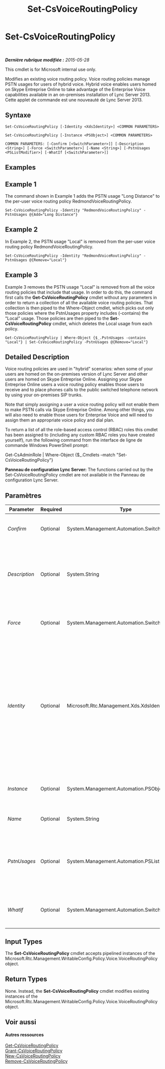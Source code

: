 ﻿---
title: Set-CsVoiceRoutingPolicy
TOCTitle: Set-CsVoiceRoutingPolicy
ms:assetid: cff51726-88c6-4cdf-aaad-a7246c4408c5
ms:mtpsurl: https://technet.microsoft.com/fr-fr/library/JJ205313(v=OCS.15)
ms:contentKeyID: 49298917
ms.date: 05/20/2016
mtps_version: v=OCS.15
ms.translationtype: HT
---

# Set-CsVoiceRoutingPolicy

 

_**Dernière rubrique modifiée :** 2015-05-28_

This cmdlet is for Microsoft internal use only.

Modifies an existing voice routing policy. Voice routing policies manage PSTN usages for users of hybrid voice. Hybrid voice enables users homed on Skype Entreprise Online to take advantage of the Enterprise Voice capabilities available in an on-premises installation of Lync Server 2013. Cette applet de commande est une nouveauté de Lync Server 2013.

## Syntaxe

    Set-CsVoiceRoutingPolicy [-Identity <XdsIdentity>] <COMMON PARAMETERS>

    Set-CsVoiceRoutingPolicy [-Instance <PSObject>] <COMMON PARAMETERS>

    COMMON PARAMETERS: [-Confirm [<SwitchParameter>]] [-Description <String>] [-Force <SwitchParameter>] [-Name <String>] [-PstnUsages <PSListModifier>] [-WhatIf [<SwitchParameter>]]

## Examples

## Example 1

The command shown in Example 1 adds the PSTN usage "Long Distance" to the per-user voice routing policy RedmondVoiceRoutingPolicy.

    Set-CsVoiceRoutingPolicy -Identity "RedmondVoiceRoutingPolicy" -PstnUsages @{Add="Long Distance"}

## Example 2

In Example 2, the PSTN usage "Local" is removed from the per-user voice routing policy RedmondVoiceRoutingPolicy.

    Set-CsVoiceRoutingPolicy -Identity "RedmondVoiceRoutingPolicy" -PstnUsages @{Remove="Local"}

## Example 3

Example 3 removes the PSTN usage "Local" is removed from all the voice routing policies that include that usage. In order to do this, the command first calls the **Get-CsVoiceRoutingPolicy** cmdlet without any parameters in order to return a collection of all the available voice routing policies. That collection is then piped to the Where-Object cmdlet, which picks out only those policies where the PstnUsages property includes (-contains) the "Local" usage. Those policies are then piped to the **Set-CsVoiceRoutingPolicy** cmdlet, which deletes the Local usage from each policy.

    Get-CsVoiceRoutingPolicy | Where-Object {$_.PstnUsages -contains "Local"} | Set-CsVoiceRoutingPolicy -PstnUsages @{Remove="Local"}

## Detailed Description

Voice routing policies are used in "hybrid" scenarios: when some of your users are homed on the on-premises version of Lync Server and other users are homed on Skype Entreprise Online. Assigning your Skype Entreprise Online users a voice routing policy enables those users to receive and to place phones calls to the public switched telephone network by using your on-premises SIP trunks.

Note that simply assigning a user a voice routing policy will not enable them to make PSTN calls via Skype Entreprise Online. Among other things, you will also need to enable those users for Enterprise Voice and will need to assign them an appropriate voice policy and dial plan.

To return a list of all the role-based access control (RBAC) roles this cmdlet has been assigned to (including any custom RBAC roles you have created yourself), run the following command from the interface de ligne de commande Windows PowerShell prompt:

Get-CsAdminRole | Where-Object {$\_.Cmdlets –match "Set-CsVoiceRoutingPolicy"}

**Panneau de configuration Lync Server:** The functions carried out by the Set-CsVoiceRoutingPolicy cmdlet are not available in the Panneau de configuration Lync Server.

## Paramètres


<table>
<colgroup>
<col style="width: 25%" />
<col style="width: 25%" />
<col style="width: 25%" />
<col style="width: 25%" />
</colgroup>
<thead>
<tr class="header">
<th>Parameter</th>
<th>Required</th>
<th>Type</th>
<th>Description</th>
</tr>
</thead>
<tbody>
<tr class="odd">
<td><p><em>Confirm</em></p></td>
<td><p>Optional</p></td>
<td><p>System.Management.Automation.SwitchParameter</p></td>
<td><p>Prompts you for confirmation before executing the command.</p></td>
</tr>
<tr class="even">
<td><p><em>Description</em></p></td>
<td><p>Optional</p></td>
<td><p>System.String</p></td>
<td><p>Enables administrators to provide explanatory text to accompany a voice routing policy. For example, the Description might include information about the users the policy should be assigned to.</p></td>
</tr>
<tr class="odd">
<td><p><em>Force</em></p></td>
<td><p>Optional</p></td>
<td><p>System.Management.Automation.SwitchParameter</p></td>
<td><p>Suppresses the display of any non-fatal error message that might arise when running the command.</p></td>
</tr>
<tr class="even">
<td><p><em>Identity</em></p></td>
<td><p>Optional</p></td>
<td><p>Microsoft.Rtc.Management.Xds.XdsIdentity</p></td>
<td><p>Unique identifier assigned to the policy when it was created. Voice routing policies can be assigned at the global scope or the per-user scope. To refer to the global instance, use this syntax:</p>
<p>-Identity global</p>
<p>To refer to a per-user policy, use syntax similar to this:</p>
<p>-Identity &quot;RedmondVoiceRoutingPolicy&quot;</p>
<p>If you do not specify an Identity, then the <strong>Set-CsVoiceRoutingPolicy</strong> cmdlet will modify the global policy.</p></td>
</tr>
<tr class="odd">
<td><p><em>Instance</em></p></td>
<td><p>Optional</p></td>
<td><p>System.Management.Automation.PSObject</p></td>
<td><p>Allows you to pass a reference to an object to the cmdlet rather than set individual parameter values.</p></td>
</tr>
<tr class="even">
<td><p><em>Name</em></p></td>
<td><p>Optional</p></td>
<td><p>System.String</p></td>
<td><p>A friendly name describing this policy.</p></td>
</tr>
<tr class="odd">
<td><p><em>PstnUsages</em></p></td>
<td><p>Optional</p></td>
<td><p>System.Management.Automation.PSListModifier</p></td>
<td><p>A list of PSTN usages (such as Local or Long Distance) that can be applied to this voice routing policy. The PSTN usage must be an existing usage. (PSTN usages can be retrieved by calling the <strong>Get-CsPstnUsage</strong> cmdlet.)</p></td>
</tr>
<tr class="even">
<td><p><em>WhatIf</em></p></td>
<td><p>Optional</p></td>
<td><p>System.Management.Automation.SwitchParameter</p></td>
<td><p>Describes what would happen if you executed the command without actually executing the command.</p></td>
</tr>
</tbody>
</table>


## Input Types

The **Set-CsVoiceRoutingPolicy** cmdlet accepts pipelined instances of the Microsoft.Rtc.Management.WritableConfig.Policy.Voice.VoiceRoutingPolicy object.

## Return Types

None. Instead, the **Set-CsVoiceRoutingPolicy** cmdlet modifies existing instances of the Microsoft.Rtc.Management.WritableConfig.Policy.Voice.VoiceRoutingPolicy object.

## Voir aussi

#### Autres ressources

[Get-CsVoiceRoutingPolicy](get-csvoiceroutingpolicy.md)  
[Grant-CsVoiceRoutingPolicy](grant-csvoiceroutingpolicy.md)  
[New-CsVoiceRoutingPolicy](new-csvoiceroutingpolicy.md)  
[Remove-CsVoiceRoutingPolicy](remove-csvoiceroutingpolicy.md)

